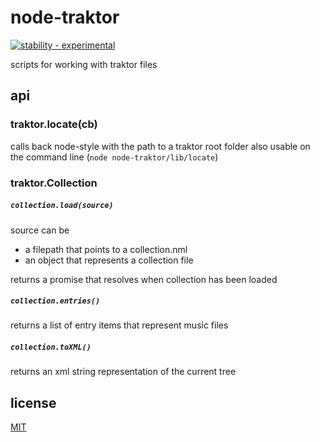 # node-traktor

[![stability - experimental][experimental-img]][stability-url]

scripts for working with traktor files

## api

### traktor.locate(cb)

calls back node-style with the path to a traktor root folder
also usable on the command line (`node node-traktor/lib/locate`)

### traktor.Collection

##### `collection.load(source)`
source can be 
  - a filepath that points to a collection.nml
  - an object that represents a collection file

returns a promise that resolves when collection has been loaded

##### `collection.entries()`
returns a list of entry items that represent music files

##### `collection.toXML()`
returns an xml string representation of the current tree 


## license

[MIT](LICENSE)

[experimental-img]: https://img.shields.io/badge/stability-experimental-orange.svg?style=flat-square
[stability-url]: https://nodejs.org/api/documentation.html#documentation_stability_index